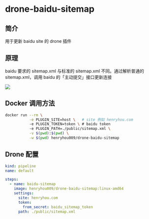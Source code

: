 # drone-baidu-sitemap

## 简介

用于更新 baidu site 的 drone 插件

## 原理

baidu 要求的 sitemap.xml 与标准的 sitemap.xml 不同。通过解析普通的 sitemap.xml，调用 baidu 的「主动提交」接口更新连接

![](https://img.henryhou.com/img/20190824223417.png)

## Docker 调用方法

```bash
docker run --rm \
           -e PLUGIN_SITE=host \   # site 例如 henryhou.com
           -e PLUGIN_TOKEN=token \ # baidu token
           -e PLUGIN_PATH=./public/sitemap.xml \
           -v $(pwd):$(pwd) \
           -w $(pwd) henryhou009/drone-baidu-sitemap
```

## Drone 配置

```yaml
kind: pipeline
name: default

steps:
  - name: baidu-sitemap
    image: henryhou009/drone-baidu-sitemap:linux-amd64
    settings:
      site: henryhou.com
      token: 
        from_secret: baidu_sitemap_token
      path: ./public/sitemap.xml
```